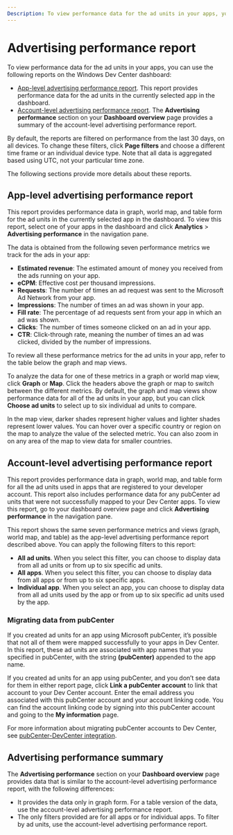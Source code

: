```yaml
---
Description: To view performance data for the ad units in your apps, you can use the following reports on the Windows Dev Center dashboard: title: Advertising performance report ms.assetid: 32E555C3-C34D-4503-82BB-4C3F5CAE4500
---
```


# Advertising performance report


To view performance data for the ad units in your apps, you can use the following reports on the Windows Dev Center dashboard:

-   [App-level advertising performance report](advertising-performance-report.md#app-level-advertising-performance-report). This report provides performance data for the ad units in the currently selected app in the dashboard.
-   [Account-level advertising performance report](advertising-performance-report.md#advertising-performance-summary). The **Advertising performance** section on your **Dashboard overview** page provides a summary of the account-level advertising performance report.

By default, the reports are filtered on performance from the last 30 days, on all devices. To change these filters, click **Page filters** and choose a different time frame or an individual device type. Note that all data is aggregated based using UTC, not your particular time zone.

The following sections provide more details about these reports.

## App-level advertising performance report


This report provides performance data in graph, world map, and table form for the ad units in the currently selected app in the dashboard. To view this report, select one of your apps in the dashboard and click **Analytics** &gt; **Advertising performance** in the navigation pane.

The data is obtained from the following seven performance metrics we track for the ads in your app:

-   **Estimated revenue**: The estimated amount of money you received from the ads running on your app.
-   **eCPM**: Effective cost per thousand impressions.
-   **Requests**: The number of times an ad request was sent to the Microsoft Ad Network from your app.
-   **Impressions**: The number of times an ad was shown in your app.
-   **Fill rate**: The percentage of ad requests sent from your app in which an ad was shown.
-   **Clicks**: The number of times someone clicked on an ad in your app.
-   **CTR**: Click-through rate, meaning the number of times an ad was clicked, divided by the number of impressions.

To review all these performance metrics for the ad units in your app, refer to the table below the graph and map views.

To analyze the data for one of these metrics in a graph or world map view, click **Graph** or **Map**. Click the headers above the graph or map to switch between the different metrics. By default, the graph and map views show performance data for all of the ad units in your app, but you can click **Choose ad units** to select up to six individual ad units to compare.

In the map view, darker shades represent higher values and lighter shades represent lower values. You can hover over a specific country or region on the map to analyze the value of the selected metric. You can also zoom in on any area of the map to view data for smaller countries.

## Account-level advertising performance report


This report provides performance data in graph, world map, and table form for all the ad units used in apps that are registered to your developer account. This report also includes performance data for any pubCenter ad units that were not successfully mapped to your Dev Center apps. To view this report, go to your dashboard overview page and click **Advertising performance** in the navigation pane.

This report shows the same seven performance metrics and views (graph, world map, and table) as the app-level advertising performance report described above. You can apply the following filters to this report:

-   **All ad units**. When you select this filter, you can choose to display data from all ad units or from up to six specific ad units.
-   **All apps**. When you select this filter, you can choose to display data from all apps or from up to six specific apps.
-   **Individual app**. When you select an app, you can choose to display data from all ad units used by the app or from up to six specific ad units used by the app.

### Migrating data from pubCenter

If you created ad units for an app using Microsoft pubCenter, it’s possible that not all of them were mapped successfully to your apps in Dev Center. In this report, these ad units are associated with app names that you specified in pubCenter, with the string **(pubCenter)** appended to the app name.

If you created ad units for an app using pubCenter, and you don’t see data for them in either report page, click **Link a pubCenter account** to link that account to your Dev Center account. Enter the email address you associated with this pubCenter account and your account linking code. You can find the account linking code by signing into this pubCenter account and going to the **My information** page.

For more information about migrating pubCenter accounts to Dev Center, see [pubCenter-DevCenter integration](pubcenter-dev-center-integration.md).

## Advertising performance summary


The **Advertising performance** section on your **Dashboard overview** page provides data that is similar to the account-level advertising performance report, with the following differences:

-   It provides the data only in graph form. For a table version of the data, use the account-level advertising performance report.
-   The only filters provided are for all apps or for individual apps. To filter by ad units, use the account-level advertising performance report.

 

 






<!--HONumber=Jun16_HO1-->


